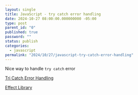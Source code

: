 ```yaml
---
layout: single
title: JavaScript - try catch error handling
date: 2024-10-27 08:00:00.000000000 -05:00
type: post
parent_id: "0"
published: true
password: ""
status: publish
categories:
  - javascript
permalink: "2024/10/27/javascript-try-catch-error-handling"
---
```


Nice way to handle `try catch` error

[Tri Catch Error Handling](https://www.youtube.com/watch?v=AdmGHwvgaVs)

[Effect Library](https://effect.website/)
